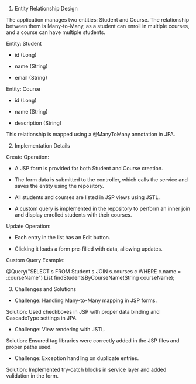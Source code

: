 1.	Entity Relationship Design



The application manages two entities: Student and Course. The relationship between them is Many-to-Many, as a student can enroll in multiple courses, and a course can have multiple students.


Entity: Student

-	id (Long)

-	name (String)

-	email (String)



Entity: Course

-	id (Long)

-	name (String)

-	description (String)



This relationship is mapped using a @ManyToMany annotation in JPA.



2.	Implementation Details



Create Operation:

-	A JSP form is provided for both Student and Course creation.

-	The form data is submitted to the controller, which calls the service and saves the entity using the repository.
 
-	All students and courses are listed in JSP views using JSTL.

-	A custom query is implemented in the repository to perform an inner join and display enrolled students with their courses.


Update Operation:

-	Each entry in the list has an Edit button.

-	Clicking it loads a form pre-filled with data, allowing updates.



Custom Query Example:

@Query("SELECT s FROM Student s JOIN s.courses c WHERE c.name = :courseName") List<Student> findStudentsByCourseName(String courseName);


3.	Challenges and Solutions



-	Challenge: Handling Many-to-Many mapping in JSP forms.

Solution: Used checkboxes in JSP with proper data binding and CascadeType settings in JPA.



-	Challenge: View rendering with JSTL.

Solution: Ensured tag libraries were correctly added in the JSP files and proper paths used.



-	Challenge: Exception handling on duplicate entries.

Solution: Implemented try-catch blocks in service layer and added validation in the form.

